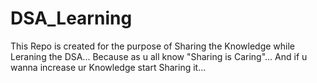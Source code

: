 # DSA_Learning

This Repo is created for the purpose of Sharing the Knowledge while Leraning the DSA...
Because as u all know "Sharing is Caring"...
And if u wanna increase ur Knowledge start Sharing it...
